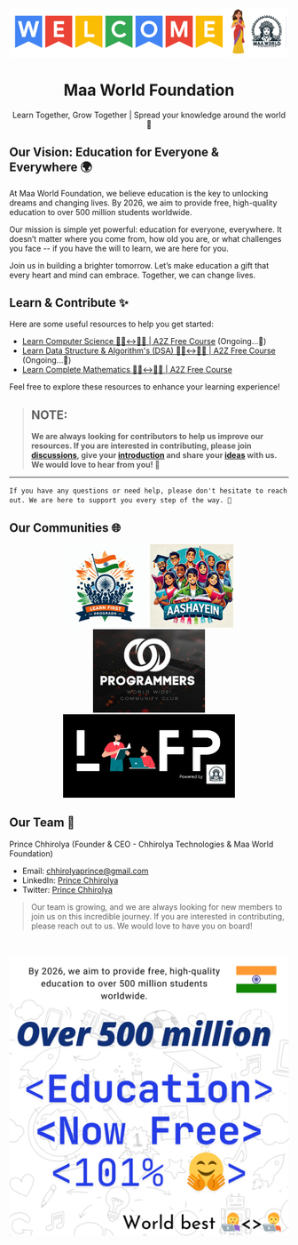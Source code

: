 <div align="center">
<img src="img/maa-world-foundation.png" style="max-width: 100%; height: auto;" alt="Maa World Foundation" />
  
<h1>Maa World Foundation</h1>
<p>Learn Together, Grow Together | Spread your knowledge around the world 🤗</p>
</div>

## Our Vision: Education for Everyone & Everywhere 🌍
At Maa World Foundation, we believe education is the key to unlocking dreams and changing lives. By 2026, we aim to provide free, high-quality education to over 500 million students worldwide.

Our mission is simple yet powerful: education for everyone, everywhere. It doesn’t matter where you come from, how old you are, or what challenges you face -- if you have the will to learn, we are here for you.

Join us in building a brighter tomorrow. Let’s make education a gift that every heart and mind can embrace. Together, we can change lives.

## Learn & Contribute ✨
Here are some useful resources to help you get started: 

- <a href="https://github.com/MaaWorld/ComputerScience">Learn Computer Science 🧑‍💻<->👩‍💻 | A2Z Free Course</a> (Ongoing...🤗) <br>
- <a href="https://github.com/MaaWorld/DataStructure-Algorithms">Learn Data Structure & Algorithm's (DSA) 🧑‍💻<->👩‍💻 | A2Z Free Course</a> (Ongoing...🤗) <br>
- <a href="https://github.com/MaaWorld/Mathematics">Learn Complete Mathematics 🧑‍💻<->👩‍💻 | A2Z Free Course</a>

Feel free to explore these resources to enhance your learning experience! 

>
> ## NOTE: 
> <strong>We are always looking for contributors to help us improve our resources. If you are interested in contributing, please join <a href="https://github.com/orgs/MaaWorld/discussions">discussions</a>, give your <a href="https://github.com/orgs/MaaWorld/discussions/1">introduction</a> and share your <a href="https://github.com/orgs/MaaWorld/discussions/2">ideas</a> with us. We would love to hear from you! 🤗</strong>
>
---

`If you have any questions or need help, please don't hesitate to reach out. We are here to support you every step of the way. 🤗`

## Our Communities 🌐
<div align="center">
    <img src="img/learn-first-program-india.jpg" alt="Aashayein - Learn First Program" height="150" weight="150" />
    <img src="img/aashayein.jpg" alt="Aashayein - Learn First Program" height="150" weight="150" />
    <img src="img/programmers-wwc.jpg" alt="Aashayein - Learn First Program" height="150" weight="150" />
    <img src="img/learn-first-program-hub.png" alt="Aashayein - Learn First Program" height="150" weight="150" />
</div>

## Our Team 🚀
Prince Chhirolya (Founder & CEO - Chhirolya Technologies & Maa World Foundation)
- Email: [chhirolyaprince@gmail.com](mailto:chhirolyaprince@gmail.com)
- LinkedIn: [Prince Chhirolya](https://www.linkedin.com/in/prince-chhirolya/)
- Twitter: [Prince Chhirolya](https://twitter.com/pr_chhirolya)

> Our team is growing, and we are always looking for new members to join us on this incredible journey. If you are interested in contributing, please reach out to us. We would love to have you on board!

<br>

<p align="center">
  <img src="img/MWF-Mission.png" style="max-width: 100%; height: auto;" alt="Maa World Foundation Mission" />
</p>

<!-- Don't Update any one -->
